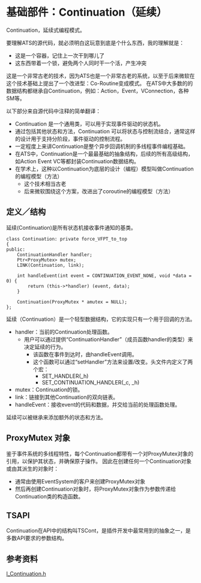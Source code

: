 # 基础部件：Continuation（延续）

Continuation，延续式编程模式。

要理解ATS的源代码，就必须明白这玩意到底是个什么东西，我的理解就是：
- 这是一个容器，记住上一次干到哪儿了
- 这东西带着一个锁，避免两个人同时干一个活，产生冲突

这是一个非常古老的技术，因为ATS也是一个非常古老的系统，以至于后来微软在这个技术基础上提出了一个改进型：Co-Routine变成模式。
在ATS中大多数的的数据结构都继承自Continuation，例如：Action，Event，VConnection，各种SM等。

以下部分来自源代码中注释的简单翻译：
- Continuation 是一个通用类，可以用于实现事件驱动的状态机。
- 通过包括其他状态和方法，Continuation 可以将状态与控制流结合，通常这样的设计用于支持分阶段，事件驱动的控制流程。
- 一定程度上来讲Continuation是整个异步回调机制的多线程事件编程基础。
- 在ATS中，Continuation是一个最最基础的抽象结构，后续的所有高级结构，如Action Event VC等都封装Continuation数据结构。
- 在学术上，这种以Continuation为底层的设计（编程）模型叫做Continuation的编程模型（方法）
  - 这个技术相当古老
  - 后来微软围绕这个方案，改进出了coroutine的编程模型（方法）


## 定义／结构

延续(Continuation)是所有状态机接收事件通知的基类。

```
class Continuation: private force_VFPT_to_top
{
public:
    ContinuationHandler handler;
    Ptr<ProxyMutex> mutex;
    LINK(Continuation, link);

    int handleEvent(int event = CONTINUATION_EVENT_NONE, void *data = 0) {
        return (this->*handler) (event, data);
    }

    Continuation(ProxyMutex * amutex = NULL);
};

```
延续（Continuation）是一个轻型数据结构，它的实现只有一个用于回调的方法。
- handler：当前的Continuation处理函数。
   - 用户可以通过提供“ContinuationHandler”（成员函数handler的类型）来决定延续的行为。
      - 该函数在事件到达时，由handleEvent调用。
      - 这个函数可以通过“setHandler”方法来设置/改变。头文件内定义了两个宏：
         - SET_HANDLER(_h)
         - SET_CONTINUATION_HANDLER(_c, _h)
- mutex：Continuation的锁。 
- link：链接到其他Continuation的双向链表。 
- handleEvent：接收event的代码和数据，并交给当前的处理函数处理。 

延续可以被继承来添加额外的状态和方法。


## ProxyMutex 对象

鉴于事件系统的多线程特性，每个Continuation都带有一个对ProxyMutex对象的引用，以保护其状态，并确保原子操作。
因此在创建任何一个Continuation对象或由其派生的对象时：
- 通常由使用EventSystem的客户来创建ProxyMutex对象
- 然后再创建Continuation对象时，将ProxyMutex对象作为参数传递给Continuation类的构造函数。

## TSAPI

Continuation在API中的结构叫TSCont，是插件开发中最常用到的抽象之一，是多数API要求的参数结构。


## 参考资料
[I_Continuation.h](http://github.com/apache/trafficserver/tree/master/iocore/eventsystem/I_Continuation.h)

